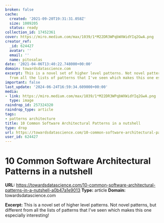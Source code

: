 ```yaml
---
broken: false
cache:
  created: '2021-09-20T19:31:31.058Z'
  size: 1009205
  status: ready
collection_id: 17452361
cover: https://miro.medium.com/max/1039/1*M22DR3WPqbWXWidYIq2GwA.png
creator_ref:
  _id: 624427
  avatar: ''
  email: ''
  name: pitosalas
date: '2021-04-06T13:40:22.748000+00:00'
domain: towardsdatascience.com
excerpt: This is a novel set of higher level patterns. Not novel patterns, but different
  from all the lists of patterns that I've seen which makes this one especially interesting!
important: false
last_update: '2024-06-24T16:59:34.609000+00:00'
media:
- link: https://miro.medium.com/max/1039/1*M22DR3WPqbWXWidYIq2GwA.png
  type: image
raindrop_id: 257324320
raindrop_type: article
tags:
- patterns architecture
title: 10 Common Software Architectural Patterns in a nutshell
type: drop
url: https://towardsdatascience.com/10-common-software-architectural-patterns-in-a-nutshell-a0b47a1e9013
user_id: 624427
---
```


# 10 Common Software Architectural Patterns in a nutshell

**URL:** https://towardsdatascience.com/10-common-software-architectural-patterns-in-a-nutshell-a0b47a1e9013
**Type:** article
**Domain:** towardsdatascience.com

**Excerpt:** This is a novel set of higher level patterns. Not novel patterns, but different from all the lists of patterns that I've seen which makes this one especially interesting!
